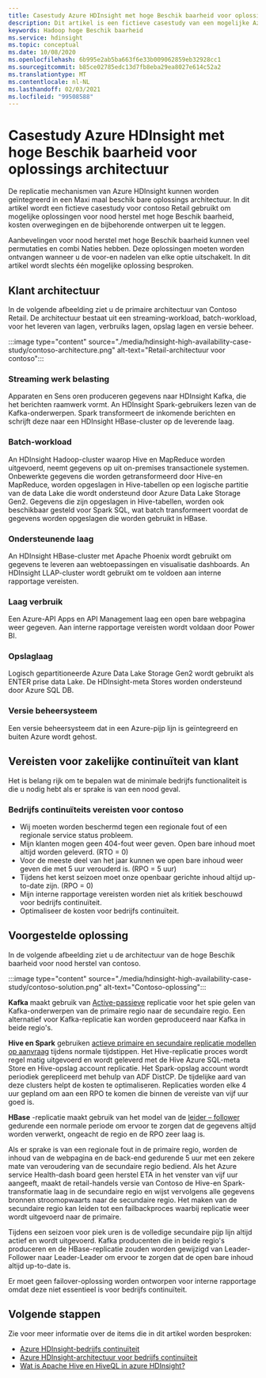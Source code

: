 ```yaml
---
title: Casestudy Azure HDInsight met hoge Beschik baarheid voor oplossings architectuur
description: Dit artikel is een fictieve casestudy van een mogelijke Azure HDInsight-oplossing met hoge Beschik baarheid.
keywords: Hadoop hoge Beschik baarheid
ms.service: hdinsight
ms.topic: conceptual
ms.date: 10/08/2020
ms.openlocfilehash: 6b995e2ab5ba663f6e33b009062859eb32928cc1
ms.sourcegitcommit: b85ce02785edc13d7fb8eba29ea8027e614c52a2
ms.translationtype: MT
ms.contentlocale: nl-NL
ms.lasthandoff: 02/03/2021
ms.locfileid: "99508588"
---
```

# <a name="azure-hdinsight-highly-available-solution-architecture-case-study"></a>Casestudy Azure HDInsight met hoge Beschik baarheid voor oplossings architectuur

De replicatie mechanismen van Azure HDInsight kunnen worden geïntegreerd in een Maxi maal beschik bare oplossings architectuur. In dit artikel wordt een fictieve casestudy voor contoso Retail gebruikt om mogelijke oplossingen voor nood herstel met hoge Beschik baarheid, kosten overwegingen en de bijbehorende ontwerpen uit te leggen.

Aanbevelingen voor nood herstel met hoge Beschik baarheid kunnen veel permutaties en combi Naties hebben. Deze oplossingen moeten worden ontvangen wanneer u de voor-en nadelen van elke optie uitschakelt. In dit artikel wordt slechts één mogelijke oplossing besproken.

## <a name="customer-architecture"></a>Klant architectuur

In de volgende afbeelding ziet u de primaire architectuur van Contoso Retail. De architectuur bestaat uit een streaming-workload, batch-workload, voor het leveren van lagen, verbruiks lagen, opslag lagen en versie beheer.

:::image type="content" source="./media/hdinsight-high-availability-case-study/contoso-architecture.png" alt-text="Retail-architectuur voor contoso":::

### <a name="streaming-workload"></a>Streaming werk belasting

Apparaten en Sens oren produceren gegevens naar HDInsight Kafka, die het berichten raamwerk vormt. An HDInsight Spark-gebruikers lezen van de Kafka-onderwerpen. Spark transformeert de inkomende berichten en schrijft deze naar een HDInsight HBase-cluster op de leverende laag.

### <a name="batch-workload"></a>Batch-workload

An HDInsight Hadoop-cluster waarop Hive en MapReduce worden uitgevoerd, neemt gegevens op uit on-premises transactionele systemen. Onbewerkte gegevens die worden getransformeerd door Hive-en MapReduce, worden opgeslagen in Hive-tabellen op een logische partitie van de data Lake die wordt ondersteund door Azure Data Lake Storage Gen2. Gegevens die zijn opgeslagen in Hive-tabellen, worden ook beschikbaar gesteld voor Spark SQL, wat batch transformeert voordat de gegevens worden opgeslagen die worden gebruikt in HBase.

### <a name="serving-layer"></a>Ondersteunende laag

An HDInsight HBase-cluster met Apache Phoenix wordt gebruikt om gegevens te leveren aan webtoepassingen en visualisatie dashboards. An HDInsight LLAP-cluster wordt gebruikt om te voldoen aan interne rapportage vereisten.

### <a name="consumption-layer"></a>Laag verbruik

Een Azure-API Apps en API Management laag een open bare webpagina weer gegeven. Aan interne rapportage vereisten wordt voldaan door Power BI.

### <a name="storage-layer"></a>Opslaglaag

Logisch gepartitioneerde Azure Data Lake Storage Gen2 wordt gebruikt als ENTER prise data Lake. De HDInsight-meta Stores worden ondersteund door Azure SQL DB.

### <a name="version-control-system"></a>Versie beheersysteem

Een versie beheersysteem dat in een Azure-pijp lijn is geïntegreerd en buiten Azure wordt gehost.

## <a name="customer-business-continuity-requirements"></a>Vereisten voor zakelijke continuïteit van klant

Het is belang rijk om te bepalen wat de minimale bedrijfs functionaliteit is die u nodig hebt als er sprake is van een nood geval.

### <a name="contoso-retails-business-continuity-requirements"></a>Bedrijfs continuïteits vereisten voor contoso

* Wij moeten worden beschermd tegen een regionale fout of een regionale service status probleem.
* Mijn klanten mogen geen 404-fout weer geven. Open bare inhoud moet altijd worden geleverd. (RTO = 0)  
* Voor de meeste deel van het jaar kunnen we open bare inhoud weer geven die met 5 uur verouderd is. (RPO = 5 uur)
* Tijdens het kerst seizoen moet onze openbaar gerichte inhoud altijd up-to-date zijn. (RPO = 0)
* Mijn interne rapportage vereisten worden niet als kritiek beschouwd voor bedrijfs continuïteit.
* Optimaliseer de kosten voor bedrijfs continuïteit.

## <a name="proposed-solution"></a>Voorgestelde oplossing

In de volgende afbeelding ziet u de architectuur van de hoge Beschik baarheid voor nood herstel van contoso.

:::image type="content" source="./media/hdinsight-high-availability-case-study/contoso-solution.png" alt-text="Contoso-oplossing":::

**Kafka** maakt gebruik van [Active-passieve](hdinsight-business-continuity-architecture.md#apache-kafka) replicatie voor het spie gelen van Kafka-onderwerpen van de primaire regio naar de secundaire regio. Een alternatief voor Kafka-replicatie kan worden geproduceerd naar Kafka in beide regio's.

**Hive en Spark** gebruiken [actieve primaire en secundaire replicatie modellen op aanvraag](hdinsight-business-continuity-architecture.md#apache-spark) tijdens normale tijdstippen. Het Hive-replicatie proces wordt regel matig uitgevoerd en wordt geleverd met de Hive Azure SQL-meta Store en Hive-opslag account replicatie. Het Spark-opslag account wordt periodiek gerepliceerd met behulp van ADF DistCP. De tijdelijke aard van deze clusters helpt de kosten te optimaliseren. Replicaties worden elke 4 uur gepland om aan een RPO te komen die binnen de vereiste van vijf uur goed is.

**HBase** -replicatie maakt gebruik van het model van de [leider – follower](hdinsight-business-continuity-architecture.md#apache-hbase) gedurende een normale periode om ervoor te zorgen dat de gegevens altijd worden verwerkt, ongeacht de regio en de RPO zeer laag is.

Als er sprake is van een regionale fout in de primaire regio, worden de inhoud van de webpagina en de back-end gedurende 5 uur met een zekere mate van veroudering van de secundaire regio bediend. Als het Azure service Health-dash board geen herstel ETA in het venster van vijf uur aangeeft, maakt de retail-handels versie van Contoso de Hive-en Spark-transformatie laag in de secundaire regio en wijst vervolgens alle gegevens bronnen stroomopwaarts naar de secundaire regio. Het maken van de secundaire regio kan leiden tot een failbackproces waarbij replicatie weer wordt uitgevoerd naar de primaire.

Tijdens een seizoen voor piek uren is de volledige secundaire pijp lijn altijd actief en wordt uitgevoerd. Kafka producenten die in beide regio's produceren en de HBase-replicatie zouden worden gewijzigd van Leader-Follower naar Leader-Leader om ervoor te zorgen dat de open bare inhoud altijd up-to-date is.

Er moet geen failover-oplossing worden ontworpen voor interne rapportage omdat deze niet essentieel is voor bedrijfs continuïteit.

## <a name="next-steps"></a>Volgende stappen

Zie voor meer informatie over de items die in dit artikel worden besproken:

* [Azure HDInsight-bedrijfs continuïteit](./hdinsight-business-continuity.md)
* [Azure HDInsight-architectuur voor bedrijfs continuïteit](./hdinsight-business-continuity-architecture.md)
* [Wat is Apache Hive en HiveQL in azure HDInsight?](./hadoop/hdinsight-use-hive.md)
